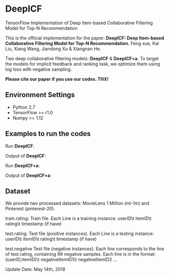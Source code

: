 # DeepICF
TensorFlow Implementation of Deep Item-based Collaborative Filtering Model for Top-N Recommendation

This is the official implementation for the paper:
**DeepICF: Deep Item-based Collaborative Filtering Model for Top-N Recommendation.**
Feng xue, Kai Liu, Xiang Wang, Jiandong Xu & Xiangnan He.

Two deep collaborative filtering models: **DeepICF** & **DeepICF+a**. To target the models for implicit feedback and ranking task, we optimize them using log loss with negative sampling.

**Please cite our paper if you use our codes. THX!**

## Environment Settings
- Python 2.7
- TensorFlow >= r1.0
- Numpy >= 1.12

## Examples to run the codes
Run **DeepICF**:

Output of **DeepICF**:

Run **DeepICF+a**:

Output of **DeepICF+a**:

## Dataset
We provide two processed datasets: MovieLens 1 Million (ml-1m) and Pinterest (pinterest-20).

train.rating:
Train file.
Each Line is a training instance: userID\t itemID\t rating\t timestamp (if have)

test.rating:
Test file (positive instances).
Each Line is a testing instance: userID\t itemID\t rating\t timestamp (if have)

test.negative
Test file (negative instances).
Each line corresponds to the line of test.rating, containing 99 negative samples.
Each line is in the format: (userID,itemID)\t negativeItemID1\t negativeItemID2 ...

Update Date: May 14th, 2018
